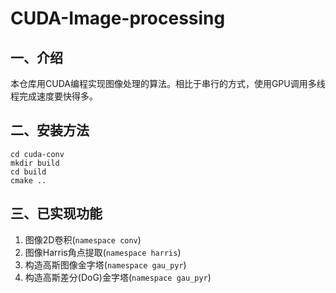 # CUDA-Image-processing

## 一、介绍

本仓库用CUDA编程实现图像处理的算法。相比于串行的方式，使用GPU调用多线程完成速度要快得多。

## 二、安装方法 

```
cd cuda-conv
mkdir build
cd build
cmake ..
```

## 三、已实现功能

1. 图像2D卷积(`namespace conv`)
2. 图像Harris角点提取(`namespace harris`)
3. 构造高斯图像金字塔(`namespace gau_pyr`)   
4. 构造高斯差分(DoG)金字塔(`namespace gau_pyr`)
